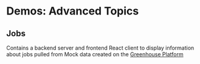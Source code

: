 # Demos: Advanced Topics

## Jobs

Contains a backend server and frontend React client to display information about jobs pulled from Mock data created on the [Greenhouse Platform](https://developers.greenhouse.io/job-board.html#introduction)
